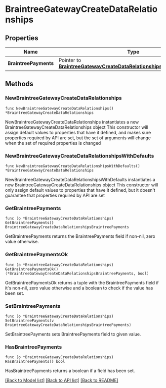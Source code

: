 # BraintreeGatewayCreateDataRelationships

## Properties

Name | Type | Description | Notes
------------ | ------------- | ------------- | -------------
**BraintreePayments** | Pointer to [**BraintreeGatewayCreateDataRelationshipsBraintreePayments**](BraintreeGatewayCreateDataRelationshipsBraintreePayments.md) |  | [optional] 

## Methods

### NewBraintreeGatewayCreateDataRelationships

`func NewBraintreeGatewayCreateDataRelationships() *BraintreeGatewayCreateDataRelationships`

NewBraintreeGatewayCreateDataRelationships instantiates a new BraintreeGatewayCreateDataRelationships object
This constructor will assign default values to properties that have it defined,
and makes sure properties required by API are set, but the set of arguments
will change when the set of required properties is changed

### NewBraintreeGatewayCreateDataRelationshipsWithDefaults

`func NewBraintreeGatewayCreateDataRelationshipsWithDefaults() *BraintreeGatewayCreateDataRelationships`

NewBraintreeGatewayCreateDataRelationshipsWithDefaults instantiates a new BraintreeGatewayCreateDataRelationships object
This constructor will only assign default values to properties that have it defined,
but it doesn't guarantee that properties required by API are set

### GetBraintreePayments

`func (o *BraintreeGatewayCreateDataRelationships) GetBraintreePayments() BraintreeGatewayCreateDataRelationshipsBraintreePayments`

GetBraintreePayments returns the BraintreePayments field if non-nil, zero value otherwise.

### GetBraintreePaymentsOk

`func (o *BraintreeGatewayCreateDataRelationships) GetBraintreePaymentsOk() (*BraintreeGatewayCreateDataRelationshipsBraintreePayments, bool)`

GetBraintreePaymentsOk returns a tuple with the BraintreePayments field if it's non-nil, zero value otherwise
and a boolean to check if the value has been set.

### SetBraintreePayments

`func (o *BraintreeGatewayCreateDataRelationships) SetBraintreePayments(v BraintreeGatewayCreateDataRelationshipsBraintreePayments)`

SetBraintreePayments sets BraintreePayments field to given value.

### HasBraintreePayments

`func (o *BraintreeGatewayCreateDataRelationships) HasBraintreePayments() bool`

HasBraintreePayments returns a boolean if a field has been set.


[[Back to Model list]](../README.md#documentation-for-models) [[Back to API list]](../README.md#documentation-for-api-endpoints) [[Back to README]](../README.md)



